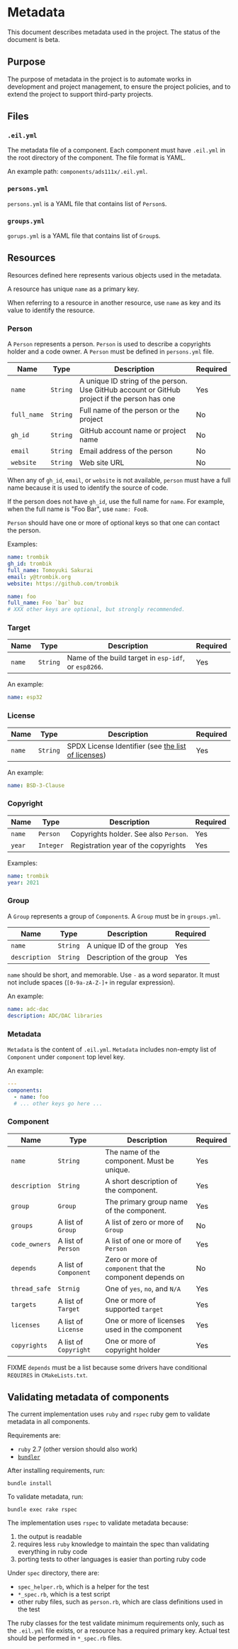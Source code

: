# Metadata

This document describes metadata used in the project. The status of the
document is beta.

## Purpose

The purpose of metadata in the project is to automate works in development and
project management, to ensure the project policies, and to extend the project
to support third-party projects.

## Files

### `.eil.yml`

The metadata file of a component.  Each component must have `.eil.yml` in the
root directory of the component. The file format is YAML.

An example path: `components/ads111x/.eil.yml`.

### `persons.yml`

`persons.yml` is a YAML file that contains list of `Person`s.

### `groups.yml`

`gorups.yml` is a YAML file that contains list of `Group`s.


## Resources

Resources defined here represents various objects used in the metadata.

A resource has unique `name` as a primary key.

When referring to a resource in another resource, use `name` as key and its
value to identify the resource.

### Person

A `Person` represents a person. `Person` is used to describe a copyrights
holder and a code owner. A `Person` must be defined in `persons.yml` file.

| Name | Type | Description | Required |
|------|------|-------------|----------|
| `name` | `String` | A unique ID string of the person. Use GitHub account or GitHub project if the person has one | Yes |
| `full_name` | `String` | Full name of the person or the project | No |
| `gh_id` | `String` | GitHub account name or project name | No |
| `email` | `String` | Email address of the person | No |
| `website` | `String` | Web site URL | No |

When any of `gh_id`, `email`, or `website` is not available, `person` must
have a full name because it is used to identify the source of code.

If the person does not have `gh_id`, use the full name for `name`. For example,
when the full name is "Foo Bar", use `name: FooB`.

`Person` should have one or more of optional keys so that one can contact the
person.

Examples:

```yaml
name: trombik
gh_id: trombik
full_name: Tomoyuki Sakurai
email: y@trombik.org
website: https://github.com/trombik
```

```yaml
name: foo
full_name: Foo `bar` buz
# XXX other keys are optional, but strongly recommended.
```

### Target

| Name | Type | Description | Required |
|------|------|-------------|----------|
| `name` | `String` | Name of the build target in `esp-idf`, or `esp8266`. | Yes |

An example:

```yaml
name: esp32
```

### License

| Name | Type | Description | Required |
|------|------|-------------|----------|
| `name` | `String` | SPDX License Identifier (see [the list of licenses](https://spdx.org/licenses/)) | Yes |

An example:

```yaml
name: BSD-3-Clause
```

### Copyright

| Name | Type | Description | Required |
|------|------|-------------|----------|
| `name` | `Person` | Copyrights holder. See also `Person`. | Yes |
| `year` | `Integer` | Registration year of the copyrights | Yes |

Examples:

```yaml
name: trombik
year: 2021
```

### Group

A `Group` represents a group of `Component`s. A `Group` must be in
`groups.yml`.

| Name | Type | Description | Required |
|------|------|-------------|----------|
| `name` | `String` | A unique ID of the group | Yes |
| `description` | `String` | Description of the group | Yes |

`name` should be short, and memorable. Use `-` as a word separator. It must
not include spaces (`[0-9a-zA-Z-]+` in regular expression).

An example:

```yaml
name: adc-dac
description: ADC/DAC libraries
```

### Metadata

`Metadata` is the content of `.eil.yml`. `Metadata` includes non-empty list of
`Component` under `component` top level key.

An example:

```yaml
---
components:
  - name: foo
  # ... other keys go here ...
```

### Component

| Name | Type | Description | Required |
|------|------|-------------|----------|
| `name` | `String` | The name of the component. Must be unique. | Yes |
| `description` | `String` | A short description of the component. | Yes |
| `group` | `Group` | The primary group name of the component. | Yes |
| `groups` | A list of `Group` | A list of zero or more of `Group` | No |
| `code_owners` | A list of `Person` | A list of one or more of `Person` | Yes |
| `depends` | A list of `Component` | Zero or more of `component` that the component depends on | No |
| `thread_safe` | `Strnig` | One of `yes`, `no`, and `N/A` | Yes |
| `targets` | A list of `Target` | One or more of supported `target` | Yes |
| `licenses` | A list of `License` | One or more of licenses used in the component | Yes |
| `copyrights` | A list of `Copyright` | One or more of copyright holder | Yes |

FIXME `depends` must be a list because some drivers have conditional `REQUIRES`
in `CMakeLists.txt`.

## Validating metadata of components

The current implementation uses `ruby` and `rspec` ruby gem to validate
metadata in all components.

Requirements are:

* `ruby` 2.7 (other version should also work)
* [`bundler`](https://bundler.io/)

After installing requirements, run:

```console
bundle install
```

To validate metadata, run:

```console
bundle exec rake rspec
```

The implementation uses `rspec` to validate metadata because:

1. the output is readable
2. requires less `ruby` knowledge to maintain the spec than validating
   everything in ruby code
3. porting tests to other languages is easier than porting ruby code

Under `spec` directory, there are:

* `spec_helper.rb`, which is a helper for the test
* `*_spec.rb`, which is a test script
* other ruby files, such as `person.rb`, which are class definitions used in
  the test

The ruby classes for the test validate minimum requirements only, such as the
`.eil.yml` file exists, or a resource has a required primary key. Actual
test should be performed in `*_spec.rb` files.
